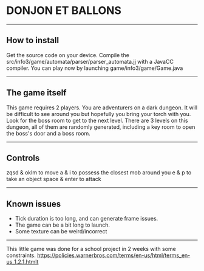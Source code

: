 # DONJON ET BALLONS
---

## How to install

Get the source code on your device.
Compile the src/info3/game/automata/parser/parser_automata.jj with a JavaCC compiler.
You can play now by launching game/info3/game/Game.java

---

## The game itself
This game requires 2 players. You are adventurers on a dark dungeon.
It will be difficult to see around you but hopefully you bring your torch with you.
Look for the boss room to get to the next level.
There are 3 levels on this dungeon, all of them are randomly generated, including a key room to open the boss's door and a boss room.

---
## Controls 

zqsd & oklm to move
a & i to possess the closest mob around you 
e & p to take an object 
space & enter to attack

---
## Known issues

- Tick duration is too long, and can generate frame issues.
- The game can be a bit long to launch.
- Some texture can be weird/incorrect

---
This little game was done for a school project in 2 weeks with some constraints.
https://policies.warnerbros.com/terms/en-us/html/terms_en-us_1.2.1.htmlt

